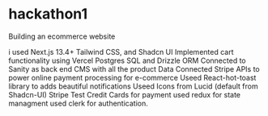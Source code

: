 # hackathon1
Building an ecommerce website


i used
Next.js 13.4+ Tailwind CSS, and Shadcn UI
Implemented cart functionality using Vercel Postgres SQL and Drizzle ORM
Connected to Sanity as back end CMS with all the product Data
Connected Stripe APIs to power online payment processing for e-commerce
Useed React-hot-toast library to adds beautiful notifications
Useed Icons from Lucid (default from Shadcn-UI)
Stripe Test Credit Cards for payment
used redux for state managment
used clerk for authentication.
